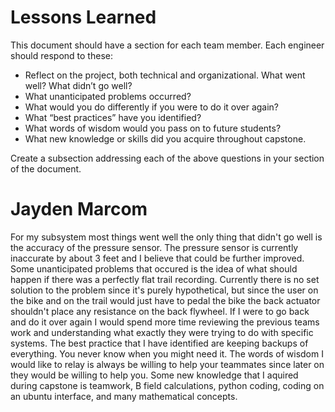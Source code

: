 # Lessons Learned

This document should have a section for each team member. Each engineer should respond to these:

- Reflect on the project, both technical and organizational. What went well? What didn’t go well? 
- What unanticipated problems occurred? 
- What would you do differently if you were to do it over again? 
- What “best practices” have you identified? 
- What words of wisdom would you pass on to future students?
- What new knowledge or skills did you acquire throughout capstone.

Create a subsection addressing each of the above questions in your section of the document. 

# Jayden Marcom
  For my subsystem most things went well the only thing that didn't go well is the accuracy of the pressure sensor. The pressure sensor is currently inaccurate by about 3 feet and I believe that could be further improved. Some unanticipated problems that occured is the idea of what should happen if there was a perfectly flat trail recording. Currently there is no set solution to the problem since it's purely hypothetical, but since the user on the bike and on the trail would just have to pedal the bike the back actuator shouldn't place any resistance on the back flywheel. If I were to go back and do it over again I would spend more time reviewing the previous teams work and understanding what exactly they were trying to do with specific systems. The best practice that I have identified are keeping backups of everything. You never know when you might need it. The words of wisdom I would like to relay is always be willing to help your teammates since later on they would be willing to help you. Some new knowledge that I aquired during capstone is teamwork, B field calculations, python coding, coding on an ubuntu interface, and many mathematical concepts. 
